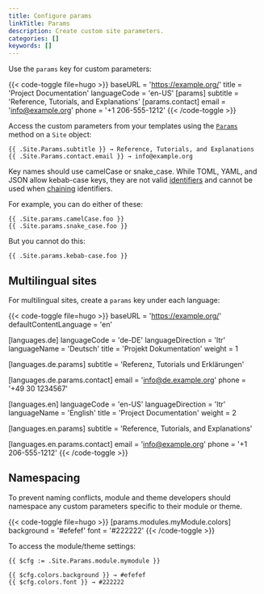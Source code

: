 ```yaml
---
title: Configure params
linkTitle: Params
description: Create custom site parameters.
categories: []
keywords: []
---
```


Use the `params` key for custom parameters:

{{< code-toggle file=hugo >}}
baseURL = 'https://example.org/'
title = 'Project Documentation'
languageCode = 'en-US'
[params]
subtitle = 'Reference, Tutorials, and Explanations'
[params.contact]
email = 'info@example.org'
phone = '+1 206-555-1212'
{{< /code-toggle >}}

Access the custom parameters from your templates using the [`Params`][] method on a `Site` object:

[`Params`]: /docs/reference/methods/site/params/

```go-html-template
{{ .Site.Params.subtitle }} → Reference, Tutorials, and Explanations
{{ .Site.Params.contact.email }} → info@example.org
```

Key names should use camelCase or snake_case. While TOML, YAML, and JSON allow kebab-case keys, they are not valid [identifiers](g) and cannot be used when [chaining](g) identifiers.

For example, you can do either of these:

```go-html-template
{{ .Site.params.camelCase.foo }}
{{ .Site.params.snake_case.foo }}
```

But you cannot do this:

```go-html-template
{{ .Site.params.kebab-case.foo }}
```

## Multilingual sites

For multilingual sites, create a `params` key under each language:

{{< code-toggle file=hugo >}}
baseURL = 'https://example.org/'
defaultContentLanguage = 'en'

[languages.de]
languageCode = 'de-DE'
languageDirection = 'ltr'
languageName = 'Deutsch'
title = 'Projekt Dokumentation'
weight = 1

[languages.de.params]
subtitle = 'Referenz, Tutorials und Erklärungen'

[languages.de.params.contact]
email = 'info@de.example.org'
phone = '+49 30 1234567'

[languages.en]
languageCode = 'en-US'
languageDirection = 'ltr'
languageName = 'English'
title = 'Project Documentation'
weight = 2

[languages.en.params]
subtitle = 'Reference, Tutorials, and Explanations'

[languages.en.params.contact]
email = 'info@example.org'
phone = '+1 206-555-1212'
{{< /code-toggle >}}

## Namespacing

To prevent naming conflicts, module and theme developers should namespace any custom parameters specific to their module or theme.

{{< code-toggle file=hugo >}}
[params.modules.myModule.colors]
background = '#efefef'
font = '#222222'
{{< /code-toggle >}}

To access the module/theme settings:

```go-html-template
{{ $cfg := .Site.Params.module.mymodule }}

{{ $cfg.colors.background }} → #efefef
{{ $cfg.colors.font }} → #222222
```
